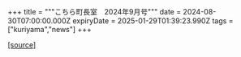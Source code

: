 +++
title = """こちら町長室　2024年9月号"""
date = 2024-08-30T07:00:00.000Z
expiryDate = 2025-01-29T01:39:23.990Z
tags = ["kuriyama","news"]
+++


[[source]](https://www.town.kuriyama.hokkaido.jp/site/mayor/28645.html)
